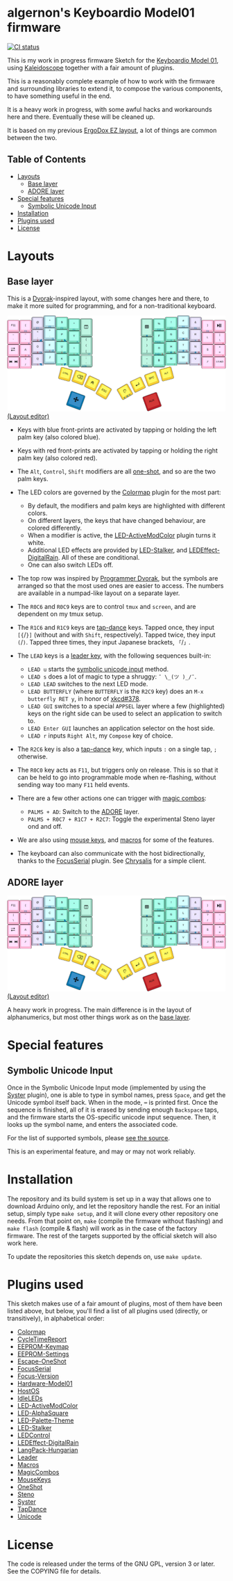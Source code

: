 <!-- -*- mode: markdown; fill-column: 8192 -*- -->

algernon's Keyboardio Model01 firmware
======================================

[![CI status](https://ci.madhouse-project.org/api/badges/algernon/Model01-Sketch/status.svg?branch=master)](https://ci.madhouse-project.org/algernon/Model01-Sketch)

This is my work in progress firmware Sketch for the [Keyboardio Model 01][kbdio], using [Kaleidoscope][ks] together with a fair amount of plugins.

This is a reasonably complete example of how to work with the firmware and surrounding libraries to extend it, to compose the various components, to have something useful in the end.

 [ks]: https://github.com/keyboardio/Kaleidoscope
 [kbdio]: https://shop.keyboard.io/

It is a heavy work in progress, with some awful hacks and workarounds here and there. Eventually these will be cleaned up.

It is based on my previous [ErgoDox EZ layout][ergodox-layout], a lot of things are common between the two.

 [ergodox-layout]: https://github.com/algernon/ergodox-layout

## Table of Contents

* [Layouts](#layouts)
    - [Base layer](#base-layer)
    - [ADORE layer](#adore-layer)
* [Special features](#special-features)
    - [Symbolic Unicode Input](#symbolic-unicode-input)
* [Installation](#installation)
* [Plugins used](#plugins-used)
* [License](#license)

<a id="layouts"></a>
# Layouts

<a id="base-layer"></a>
## Base layer

This is a [Dvorak][dvorak]-inspired layout, with some changes here and there, to make it more suited for programming, and for a non-traditional keyboard.

 [dvorak]: https://en.wikipedia.org/wiki/Dvorak_Simplified_Keyboard

![Base layer](images/base-layer.png)
[(Layout editor)](http://www.keyboard-layout-editor.com/#/gists/f938a01e31f6b329364aea02cbda9977)

* Keys with blue front-prints are activated by tapping or holding the left palm key (also colored blue).
* Keys with red front-prints are activated by tapping or holding the right palm key (also colored red).
* The `Alt`, `Control`, `Shift` modifiers are all [one-shot][kaleidoscope:oneshot], and so are the two palm keys.
* The LED colors are governed by the [Colormap][kaleidoscope:colormap] plugin for the most part:
  - By default, the modifiers and palm keys are highlighted with different colors.
  - On different layers, the keys that have changed behaviour, are colored differently.
  - When a modifier is active, the [LED-ActiveModColor][kaleidoscope:led-activemodcolor] plugin turns it white.
  - Additional LED effects are provided by [LED-Stalker][kaleidoscope:led-stalker], and [LEDEffect-DigitalRain][kaleidoscope:ledeffect-digitalrain]. All of these are conditional.
  - One can also switch LEDs off.
* The top row was inspired by [Programmer Dvorak][dvorak:prg], but the symbols are arranged so that the most used ones are easier to access. The numbers are available in a numpad-like layout on a separate layer.
* The `R0C6` and `R0C9` keys are to control `tmux` and `screen`, and are dependent on my tmux setup.
* The `R1C6` and `R1C9` keys are [tap-dance][kaleidoscope:tap-dance] keys. Tapped once, they input `[{`/`}]` (without and with `Shift`, respectively). Tapped twice, they input `(`/`)`. Tapped three times, they input Japanese brackets, `「`/`」`.
* The `LEAD` keys is a [leader key][kaleidoscope:leader], with the following sequences built-in:
  - `LEAD u` starts the [symbolic unicode input](#symbolic-unicode-input) method.
  - `LEAD s` does a lot of magic to type a shruggy: `¯ \_(ツ )_/¯`.
  - `LEAD LEAD` switches to the next LED mode.
  - `LEAD BUTTERFLY` (where `BUTTERFLY` is the `R2C9` key) does an `M-x butterfly RET y`, in honor of [xkcd#378](https://xkcd.com/378/).
  - `LEAD GUI` switches to a special `APPSEL` layer where a few (highlighted) keys on the right side can be used to select an application to switch to.
  - `LEAD Enter GUI` launches an application selector on the host side.
  - `LEAD r` inputs `Right Alt`, my `Compose` key of choice.
* The `R2C6` key is also a [tap-dance][kaleidoscope:tap-dance] key, which inputs `:` on a single tap, `;` otherwise.
* The `R0C0` key acts as `F11`, but triggers only on release. This is so that it can be held to go into programmable mode when re-flashing, without sending way too many `F11` held events.
* There are a few other actions one can trigger with [magic combos][kaleidoscope:magic-combos]:
  - `PALMS + AD`: Switch to the [ADORE](#adore-layer) layer.
  - `PALMS + R0C7 + R1C7 + R2C7`: Toggle the experimental Steno layer ond and off.
* We are also using [mouse keys][kaleidoscope:mouse-keys], and [macros][kaleidoscope:macros] for some of the features.
* The keyboard can also communicate with the host bidirectionally, thanks to the [FocusSerial][kaleidoscope:focusserial] plugin. See [Chrysalis][chrysalis] for a simple client.

  [dvorak:prg]: http://www.kaufmann.no/roland/dvorak/
  [kaleidoscope:oneshot]: https://github.com/keyboardio/Kaleidoscope/blob/master/doc/plugin/OneShot.md
  [kaleidoscope:colormap]: https://github.com/keyboardio/Kaleidoscope/blob/master/doc/plugin/Colormap.md
  [kaleidoscope:led-activemodcolor]: https://github.com/keyboardio/Kaleidoscope/blob/master/doc/plugin/LED-ActiveModColor.md
  [kaleidoscope:led-stalker]: https://github.com/keyboardio/Kaleidoscope/blob/master/doc/plugin/LED-Stalker.md
  [kaleidoscope:tap-dance]: https://github.com/keyboardio/Kaleidoscope/blob/master/doc/plugin/TapDance.md
  [kaleidoscope:leader]: https://github.com/keyboardio/Kaleidoscope/blob/master/doc/plugin/Leader.md
  [kaleidoscope:magic-combos]: https://github.com/keyboardio/Kaleidoscope/blob/master/doc/plugin/MagicCombo.md
  [kaleidoscope:mouse-keys]: https://github.com/keyboardio/Kaleidoscope/blob/master/doc/plugin/MouseKeys.md
  [kaleidoscope:macros]: https://github.com/keyboardio/Kaleidoscope/blob/master/doc/plugin/Macros.md
  [kaleidoscope:focusserial]: https://github.com/keyboardio/Kaleidoscope/blob/master/doc/plugin/FocusSerial.md
  [chrysalis]: https://github.com/keyboardio/chrysalis-bundle-keyboardio

<a id="adore-layer"></a>
## ADORE layer

![ADORE layer](images/adore-layer.png)
[(Layout editor)](http://www.keyboard-layout-editor.com/#/gists/da05641b419790a7a4c1297c4e58ec9f)

A heavy work in progress. The main difference is in the layout of alphanumerics, but most other things work as on the [base layer](#base-layer).

<a id="special-features"></a>
# Special features

<a id="symbolic-unicode-input"></a>
## Symbolic Unicode Input

Once in the Symbolic Unicode Input mode (implemented by using the [Syster][kaleidoscope:syster] plugin), one is able to type in symbol names, press `Space`, and get the Unicode symbol itself back. When in the mode, `⌨` is printed first. Once the sequence is finished, all of it is erased by sending enough `Backspace` taps, and the firmware starts the OS-specific unicode input sequence. Then, it looks up the symbol name, and enters the associated code.

 [kaleidoscope:syster]: https://github.com/keyboardio/Kaleidoscope/blob/master/doc/plugin/Syster.md

For the list of supported symbols, please [see the source][src:SymUnI].

 [src:SymUnI]: src/SymUnI.cpp#L30

This is an experimental feature, and may or may not work reliably.

<a id="installation"></a>
# Installation

The repository and its build system is set up in a way that allows one to download Arduino only, and let the repository handle the rest. For an initial setup, simply type `make setup`, and it will clone every other repository one needs. From that point on, `make` (compile the firmware without flashing) and `make flash` (compile & flash) will work as in the case of the factory firmware. The rest of the targets supported by the official sketch will also work here.

To update the repositories this sketch depends on, use `make update`.

<a id="plugins-used"></a>
# Plugins used

This sketch makes use of a fair amount of plugins, most of them have been listed above, but below, you'll find a list of all plugins used (directly, or transitively), in alphabetical order:

* [Colormap][kaleidoscope:colormap]
* [CycleTimeReport][kaleidoscope:cycletimereport]
* [EEPROM-Keymap][kaleidoscope:eeprom-keymap]
* [EEPROM-Settings][kaleidoscope:eeprom-settings]
* [Escape-OneShot][kaleidoscope:escape-oneshot]
* [FocusSerial][kaleidoscope:focusserial]
* [Focus-Version][kaleidoscope:focus-version]
* [Hardware-Model01][kaleidoscope:hardware-model01]
* [HostOS][kaleidoscope:hostos]
* [IdleLEDs][kaleidoscope:idleleds]
* [LED-ActiveModColor][kaleidoscope:led-activemodcolor]
* [LED-AlphaSquare][kaleidoscope:led-alphasquare]
* [LED-Palette-Theme][kaleidoscope:led-palette-theme]
* [LED-Stalker][kaleidoscope:led-stalker]
* [LEDControl][kaleidoscope:led-control]
* [LEDEffect-DigitalRain][kaleidoscope:ledeffect-digitalrain]
* [LangPack-Hungarian][kaleidoscope:langpack-hun]
* [Leader][kaleidoscope:leader]
* [Macros][kaleidoscope:macros]
* [MagicCombos][kaleidoscope:magic-combos]
* [MouseKeys][kaleidoscope:mouse-keys]
* [OneShot][kaleidoscope:oneshot]
* [Steno][kaleidoscope:steno]
* [Syster][kaleidoscope:syster]
* [TapDance][kaleidoscope:tap-dance]
* [Unicode][kaleidoscope:unicode]

 [kaleidoscope:idleleds]: https://github.com/keyboardio/Kaleidoscope/blob/master/doc/plugin/IdleLEDs.md
 [kaleidoscope:led-alphasquare]: https://github.com/keyboardio/Kaleidoscope/blob/master/doc/plugin/LED-AlphaSquare.md
 [kaleidoscope:led-palette-theme]: https://github.com/keyboardio/Kaleidoscope/blob/master/doc/plugin/LED-Palette-Theme.md
 [kaleidoscope:led-control]: https://github.com/keyboardio/Kaleidoscope/blob/master/doc/plugin/LEDControl.md
 [kaleidoscope:langpack-hun]: https://github.com/algernon/Kaleidoscope-LangPack-Hungarian
 [kaleidoscope:escape-oneshot]: https://github.com/keyboardio/Kaleidoscope/blob/master/doc/plugin/Escape-OneShot.md
 [kaleidoscope:hostos]: https://github.com/keyboardio/Kaleidoscope/blob/master/doc/plugin/HostOS.md
 [kaleidoscope:unicode]: https://github.com/keyboardio/Kaleidoscope/blob/master/doc/plugin/Unicode.md
 [kaleidoscope:eeprom-settings]: https://github.com/keyboardio/Kaleidoscope/blob/master/doc/plugin/EEPROM-Settings.md
 [kaleidoscope:eeprom-keymap]: https://github.com/keyboardio/Kaleidoscope/blob/master/doc/plugin/Keymap.md
 [kaleidoscope:hardware-model01]: https://github.com/keyboardio/Kaleidoscope/blob/master/doc/plugin/Hardware-Model01.md
 [kaleidoscope:steno]: https://github.com/keyboardio/Kaleidoscope/blob/master/doc/plugin/Steno.md
 [kaleidoscope:ledeffect-digitalrain]: https://github.com/tremby/Kaleidoscope-LEDEffect-DigitalRain
 [kaleidoscope:cycletimereport]: https://github.com/keyboardio/Kaleidoscope/blob/master/doc/plugin/CycleTimeReport.md
 [kaleidoscope:focus-version]: https://git.madhouse-project.org/algernon/Kaleidoscope-Focus-Version

<a id="license"></a>
# License

The code is released under the terms of the GNU GPL, version 3 or later. See the
COPYING file for details.
